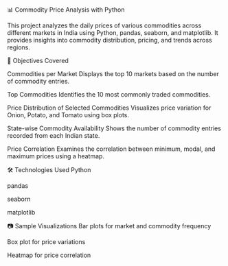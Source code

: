 📊 Commodity Price Analysis with Python

This project analyzes the daily prices of various commodities across different markets in India using Python, pandas, seaborn, and matplotlib. It provides insights into commodity distribution, pricing, and trends across regions.

📌 Objectives Covered

Commodities per Market
Displays the top 10 markets based on the number of commodity entries.

Top Commodities
Identifies the 10 most commonly traded commodities.

Price Distribution of Selected Commodities
Visualizes price variation for Onion, Potato, and Tomato using box plots.

State-wise Commodity Availability
Shows the number of commodity entries recorded from each Indian state.

Price Correlation
Examines the correlation between minimum, modal, and maximum prices using a heatmap.

🛠️ Technologies Used
Python

pandas

seaborn

matplotlib

📷 Sample Visualizations
Bar plots for market and commodity frequency

Box plot for price variations

Heatmap for price correlation

